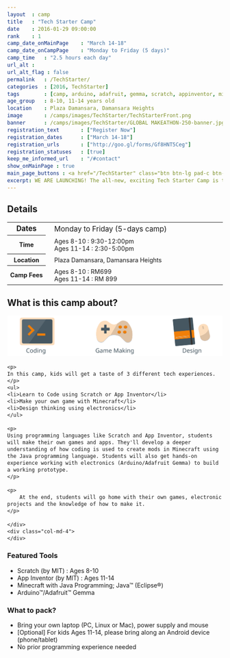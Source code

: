 ```yaml
---
layout	: camp
title 	: "Tech Starter Camp"
date  	: 2016-01-29 09:00:00
rank    : 1
camp_date_onMainPage 	: "March 14-18"
camp_date_onCampPage 	: "Monday to Friday (5 days)"
camp_time	: "2.5 hours each day"
url_alt : 
url_alt_flag : false
permalink   : /TechStarter/
categories  : [2016, TechStarter]
tags    	: [camp, arduino, adafruit, gemma, scratch, appinventor, minecraft]
age_group 	: 8-10, 11-14 years old
location	: Plaza Damansara, Damansara Heights
image		: /camps/images/TechStarter/TechStarterFront.png
banner		: /camps/images/TechStarter/GLOBAL MAKEATHON-250-banner.jpg
registration_text       : ["Register Now"]
registration_dates	    : ["March 14-18"]
registration_urls	    : ["http://goo.gl/forms/Gf8HNT5Ceg"]
registration_statuses	: [true]
keep_me_informed_url	: "/#contact"
show_onMainPage : true
main_page_buttons : <a href="/TechStarter" class="btn btn-lg pad-c btn-primary-pale">Learn more</a>
excerpt: WE ARE LAUNCHING! The all-new, exciting Tech Starter Camp is taking off!
---
```


<h2>Details</h2>
<table style="white-space: nowrap">
    <col width="13%">
    <col width="3%">
    <col width="84%">
    <tr>
		<th style='font-size:120%'>Dates</th>
        <td/>
		<td style='padding:5px 10px 5px 5px; font-size:120%'>Monday to Friday (5-days camp)</td>
	</tr>
    <tr>
		<th>Time</th>
        <td/>
		<td style='padding:5px 10px 5px 5px'>Ages 8-10 : 9:30-12:00pm<br/> Ages 11-14 : 2:30-5:00pm</td>
	</tr>
	<tr>
		<th>Location</th>
        <td/>
		<td style='padding:5px 10px 5px 5px'>Plaza Damansara, Damansara Heights
        </td>
	</tr>
    <tr>
		<th>Camp Fees</th>
        <td/>
		<td style='padding:5px 10px 5px 5px'>Ages 8-10 : RM699<br> Ages 11-14 : RM 899 <br></td>
	</tr>
</table>

<h2>What is this camp about?</h2>
<div class="row">
    <div class="col-md-8">
    <img class="pad img-responsive" src='/camps/images/TechStarter/MainTracks.svg' />
    
    <p>
    In this camp, kids will get a taste of 3 different tech experiences. 
    </p>
    <ul>
    <li>Learn to Code using Scratch or App Inventor</li>
    <li>Make your own game with Minecraft</li>
    <li>Design thinking using electronics</li>
    </ul>
    
    <p>    
    Using programming languages like Scratch and App Inventor, students will make their own games and apps. They'll develop a deeper understanding of how coding is used to create mods in Minecraft using the Java programming language. Students will also get hands-on experience working with electronics (Arduino/Adafruit Gemma) to build a working prototype. 
    </p>
    
    <p>
        At the end, students will go home with their own games, electronic projects and the knowledge of how to make it.
    </p>
    
    </div>
    <div class="col-md-4">
    </div>
</div>

<h3>Featured Tools</h3>
<ul>
<li> Scratch (by MIT) : Ages 8-10 </li>
<li> App Inventor (by MIT) : Ages 11-14 </li>
<li> Minecraft with Java Programming; Java™ (Eclipse®) </li>
<li> Arduino™/Adafruit™ Gemma </li>
</ul>

<h3>What to pack?</h3>
<ul>
<li> Bring your own laptop (PC, Linux or Mac), power supply and mouse </li>
<li> [Optional] For kids Ages 11-14, please bring along an Android device (phone/tablet) </li>
<li> No prior programming experience needed </li>
</ul>


